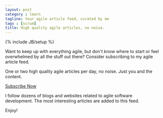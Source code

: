 ```yaml
---
layout: post
category : learn
tagline: Your agile article feed, curated by me
tags : [scrum]
title: High quality agile articles, no noise.
---
```


{% include JB/setup %}

Want to keep up with everything agile, but don't know where to start or feel overwhelmed by all the stuff out there?
Consider subscribing to my agile article feed.

One or two high quality agile articles per day, no noise. Just you and the content.

<a href="https://serra-ttrss.herokuapp.com/public.php?op=rss&id=-2&view-mode=all_articles&key=s4mu1e5b3a099b34677" class="btn btn-primary"><i class="fa fa-feed"></i> Subscribe Now</a>

I follow dozens of blogs and websites related to agile software development.
The most interesting articles are added to this feed.


Enjoy!
